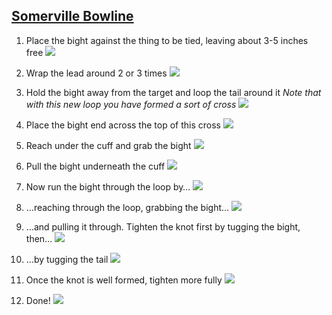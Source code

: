 ## [Somerville Bowline](https://www.theduchy.com/somerville-bowline/#core-technique-quick-overview)

1.  Place the bight against the thing to be tied, leaving about 3-5 inches free
![](assets/Sommerville-Bowline-01.jpg)

2.  Wrap the lead around 2 or 3 times
![](assets/Sommerville-Bowline-02.jpg)

3.  Hold the bight away from the target and loop the tail around it
_Note that with this new loop you have formed a sort of cross_
![](assets/Sommerville-Bowline-03.jpg)

4.  Place the bight end across the top of this cross
![](assets/Sommerville-Bowline-04.jpg)

5.  Reach under the cuff and grab the bight
![](assets/Sommerville-Bowline-05.jpg)

6.  Pull the bight underneath the cuff
![](assets/Sommerville-Bowline-06.jpg)

7.  Now run the bight through the loop by…
![](assets/Sommerville-Bowline-07.jpg)

8.  …reaching through the loop, grabbing the bight…
![](assets/Sommerville-Bowline-08.jpg)

9.  …and pulling it through.  Tighten the knot first by tugging the bight, then…
![](assets/Sommerville-Bowline-09.jpg)

10.  …by tugging the tail
![](assets/Sommerville-Bowline-10.jpg)

11.  Once the knot is well formed, tighten more fully
![](assets/Sommerville-Bowline-11.jpg)

12.  Done!
![](assets/Sommerville-Bowline-12.jpg)
